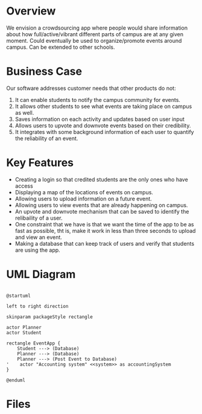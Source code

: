 # Overview 
We envision a crowdsourcing app where people would share information about how full/active/vibrant different parts of campus are at 
any given moment. Could eventually be used to organize/promote events around campus. Can be extended to other schools.

# Business Case
Our software addresses customer needs that other products do not:
1. It can enable students to notify the campus community for events.
2. It allows other students to see what events are taking place on campus as well.
3. Saves information on each activity and updates based on user input
4. Allows users to upvote and downvote events based on their credibility.
5. It integrates with some background information of each user to quantify the reliability of an event.

# Key Features
- Creating a login so that credited students are the only ones who have access
- Displaying a map of the locations of events on campus.
- Allowing users to upload information on a future event.
- Allowing users to view events that are already happening on campus.
- An upvote and downvote mechanism that can be saved to identify the relibaility of a user.
- One constraint that we have is that we want the time of the app to be as fast as possible, tht is,
  make it work in less than three seconds to upload and view an event.
- Making a database that can keep track of users and verify that students are using the app.
# UML Diagram


```plantuml

@startuml

left to right direction

skinparam packageStyle rectangle

actor Planner
actor Student

rectangle EventApp {
    Student ---> (Database)
    Planner ---> (Database)
    Planner ---> (Post Event to Database)
'    actor "Accounting system" <<system>> as accountingSystem
}

@enduml

```

# Files
